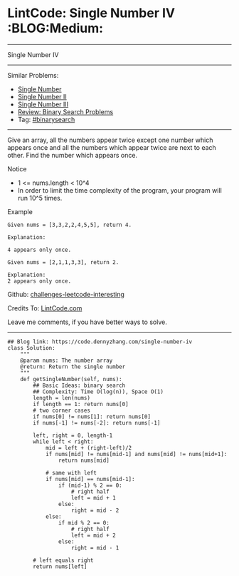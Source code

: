 # LintCode: Single Number IV     :BLOG:Medium:


---

Single Number IV  

---

Similar Problems:  
-   [Single Number](https://code.dennyzhang.com/single-number)
-   [Single Number II](https://code.dennyzhang.com/single-number-ii)
-   [Single Number III](https://code.dennyzhang.com/single-number-iii)
-   [Review: Binary Search Problems](https://code.dennyzhang.com/review-binarysearch)
-   Tag: [#binarysearch](https://code.dennyzhang.com/tag/binarysearch)

---

Give an array, all the numbers appear twice except one number which appears once and all the numbers which appear twice are next to each other. Find the number which appears once.  

Notice  
-   1 <= nums.length < 10^4
-   In order to limit the time complexity of the program, your program will run 10^5 times.

Example  

    Given nums = [3,3,2,2,4,5,5], return 4.
    
    Explanation:
    
    4 appears only once.

    Given nums = [2,1,1,3,3], return 2.
    
    Explanation:
    2 appears only once.

Github: [challenges-leetcode-interesting](https://github.com/DennyZhang/challenges-leetcode-interesting/tree/master/single-number-iv)  

Credits To: [LintCode.com](http://www.lintcode.com/en/problem/single-number-iv/)  

Leave me comments, if you have better ways to solve.  

---

    ## Blog link: https://code.dennyzhang.com/single-number-iv
    class Solution:
        """
        @param nums: The number array
        @return: Return the single number
        """
        def getSingleNumber(self, nums):
            ## Basic Ideas: binary search
            ## Complexity: Time O(log(n)), Space O(1)
            length = len(nums)
            if length == 1: return nums[0]
            # two corner cases
            if nums[0] != nums[1]: return nums[0]
            if nums[-1] != nums[-2]: return nums[-1]
    
            left, right = 0, length-1
            while left < right:
                mid = left + (right-left)/2
                if nums[mid] != nums[mid-1] and nums[mid] != nums[mid+1]:
                    return nums[mid]
    
                # same with left
                if nums[mid] == nums[mid-1]:
                    if (mid-1) % 2 == 0:
                        # right half
                        left = mid + 1
                    else:
                        right = mid - 2
                else:
                    if mid % 2 == 0:
                        # right half
                        left = mid + 2
                    else:
                        right = mid - 1
    
            # left equals right
            return nums[left]
